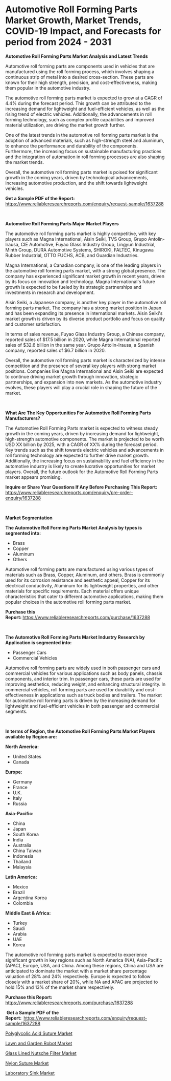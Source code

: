 <p><h1>Automotive Roll Forming Parts Market Growth, Market Trends, COVID-19 Impact, and Forecasts for period from 2024 - 2031</h1></p><p><strong>Automotive Roll Forming Parts Market Analysis and Latest Trends</strong></p>
<p><p>Automotive roll forming parts are components used in vehicles that are manufactured using the roll forming process, which involves shaping a continuous strip of metal into a desired cross-section. These parts are known for their high strength, precision, and cost-effectiveness, making them popular in the automotive industry.</p><p>The automotive roll forming parts market is expected to grow at a CAGR of 4.4% during the forecast period. This growth can be attributed to the increasing demand for lightweight and fuel-efficient vehicles, as well as the rising trend of electric vehicles. Additionally, the advancements in roll forming technology, such as complex profile capabilities and improved material utilization, are driving the market growth further.</p><p>One of the latest trends in the automotive roll forming parts market is the adoption of advanced materials, such as high-strength steel and aluminum, to enhance the performance and durability of the components. Furthermore, the increasing focus on sustainable manufacturing practices and the integration of automation in roll forming processes are also shaping the market trends.</p><p>Overall, the automotive roll forming parts market is poised for significant growth in the coming years, driven by technological advancements, increasing automotive production, and the shift towards lightweight vehicles.</p></p>
<p><strong>Get a Sample PDF of the Report:&nbsp;</strong> <a href="https://www.reliableresearchreports.com/enquiry/request-sample/1637288">https://www.reliableresearchreports.com/enquiry/request-sample/1637288</a></p>
<p>&nbsp;</p>
<p><strong>Automotive Roll Forming Parts Major Market Players</strong></p>
<p><p>The automotive roll forming parts market is highly competitive, with key players such as Magna International, Aisin Seiki, TVS Group, Grupo Antolin-Irausa, CIE Automotive, Fuyao Glass Industry Group, Lingyun Industrial, Minth Group, DURA Automotive Systems, SHIROKI, FALTEC, Kinugawa Rubber Industrial, OTTO FUCHS, ACB, and Guardian Industries.</p><p>Magna International, a Canadian company, is one of the leading players in the automotive roll forming parts market, with a strong global presence. The company has experienced significant market growth in recent years, driven by its focus on innovation and technology. Magna International's future growth is expected to be fueled by its strategic partnerships and investments in research and development.</p><p>Aisin Seiki, a Japanese company, is another key player in the automotive roll forming parts market. The company has a strong market position in Japan and has been expanding its presence in international markets. Aisin Seiki's market growth is driven by its diverse product portfolio and focus on quality and customer satisfaction.</p><p>In terms of sales revenue, Fuyao Glass Industry Group, a Chinese company, reported sales of $17.5 billion in 2020, while Magna International reported sales of $32.6 billion in the same year. Grupo Antolin-Irausa, a Spanish company, reported sales of $6.7 billion in 2020.</p><p>Overall, the automotive roll forming parts market is characterized by intense competition and the presence of several key players with strong market positions. Companies like Magna International and Aisin Seiki are expected to continue driving market growth through innovation, strategic partnerships, and expansion into new markets. As the automotive industry evolves, these players will play a crucial role in shaping the future of the market.</p></p>
<p>&nbsp;</p>
<p><strong>What Are The Key Opportunities For Automotive Roll Forming Parts Manufacturers?</strong></p>
<p><p>The Automotive Roll Forming Parts market is expected to witness steady growth in the coming years, driven by increasing demand for lightweight, high-strength automotive components. The market is projected to be worth USD XX billion by 2025, with a CAGR of XX% during the forecast period. Key trends such as the shift towards electric vehicles and advancements in roll forming technology are expected to further drive market growth. Additionally, the increasing focus on sustainability and fuel efficiency in the automotive industry is likely to create lucrative opportunities for market players. Overall, the future outlook for the Automotive Roll Forming Parts market appears promising.</p></p>
<p><strong>Inquire or Share Your Questions If Any Before Purchasing This Report:</strong> <a href="https://www.reliableresearchreports.com/enquiry/pre-order-enquiry/1637288">https://www.reliableresearchreports.com/enquiry/pre-order-enquiry/1637288</a></p>
<p>&nbsp;</p>
<p><strong>Market Segmentation</strong></p>
<p><strong>The Automotive Roll Forming Parts Market Analysis by types is segmented into:</strong></p>
<p><ul><li>Brass</li><li>Copper</li><li>Aluminum</li><li>Others</li></ul></p>
<p><p>Automotive roll forming parts are manufactured using various types of materials such as Brass, Copper, Aluminum, and others. Brass is commonly used for its corrosion resistance and aesthetic appeal, Copper for its electrical conductivity, Aluminum for its lightweight properties, and other materials for specific requirements. Each material offers unique characteristics that cater to different automotive applications, making them popular choices in the automotive roll forming parts market.</p></p>
<p><strong>Purchase this Report:&nbsp;</strong><a href="https://www.reliableresearchreports.com/purchase/1637288">https://www.reliableresearchreports.com/purchase/1637288</a></p>
<p>&nbsp;</p>
<p><strong>The Automotive Roll Forming Parts Market Industry Research by Application is segmented into:</strong></p>
<p><ul><li>Passenger Cars</li><li>Commercial Vehicles</li></ul></p>
<p><p>Automotive roll forming parts are widely used in both passenger cars and commercial vehicles for various applications such as body panels, chassis components, and interior trim. In passenger cars, these parts are used for improving aesthetics, reducing weight, and enhancing structural integrity. In commercial vehicles, roll forming parts are used for durability and cost-effectiveness in applications such as truck bodies and trailers. The market for automotive roll forming parts is driven by the increasing demand for lightweight and fuel-efficient vehicles in both passenger and commercial segments.</p></p>
<p>&nbsp;</p>
<p><strong>In terms of Region, the Automotive Roll Forming Parts Market Players available by Region are:</strong></p>
<p>
    <p> <strong> North America: </strong>
        <ul>
            <li>United States</li>
            <li>Canada</li>
        </ul>
        </p> 
    <p> <strong> Europe: </strong>
        <ul>
            <li>Germany</li>
            <li>France</li>
            <li>U.K.</li>
            <li>Italy</li>
            <li>Russia</li>
        </ul>
        </p> 
    <p> <strong> Asia-Pacific: </strong>
        <ul>
            <li>China</li>
            <li>Japan</li>
            <li>South Korea</li>
            <li>India</li>
            <li>Australia</li>
            <li>China Taiwan</li>
            <li>Indonesia</li>
            <li>Thailand</li>
            <li>Malaysia</li>
        </ul>
        </p> 
    <p> <strong> Latin America: </strong>
        <ul>
            <li>Mexico</li>
            <li>Brazil</li>
            <li>Argentina Korea</li>
            <li>Colombia</li>
        </ul>
        </p> 
    <p> <strong> Middle East & Africa: </strong>
        <ul>
            <li>Turkey</li>
            <li>Saudi</li>
            <li>Arabia</li>
            <li>UAE</li>
            <li>Korea</li>
        </ul>
    </p>
    </p>
<p><p>The automotive roll forming parts market is expected to experience significant growth in key regions such as North America (NA), Asia-Pacific (APAC), Europe, USA, and China. Among these regions, China and USA are anticipated to dominate the market with a market share percentage valuation of 28% and 24% respectively. Europe is expected to follow closely with a market share of 20%, while NA and APAC are projected to hold 15% and 13% of the market share respectively.</p></p>
<p><strong>Purchase this Report: </strong><a href="https://www.reliableresearchreports.com/purchase/1637288">https://www.reliableresearchreports.com/purchase/1637288</a></p>
<p>&nbsp;<strong>Get a Sample PDF of the Report:&nbsp;&nbsp;</strong><a href="https://www.reliableresearchreports.com/enquiry/request-sample/1637288">https://www.reliableresearchreports.com/enquiry/request-sample/1637288</a></p>
<p><strong></strong></p>
<p><p><a href="https://medium.com/@mildredlawson1937/polyglycolic-acid-suture-market-analysis-its-cagr-market-segmentation-and-global-industry-f8ea4c45c061">Polyglycolic Acid Suture Market</a></p><p><a href="https://github.com/jj19131/Market-Research-Report-List-1/blob/main/lawn-and-garden-robot-market.md">Lawn and Garden Robot Market</a></p><p><a href="https://github.com/sougarounis/Market-Research-Report-List-1/blob/main/glass-lined-nutsche-filter-market.md">Glass Lined Nutsche Filter Market</a></p><p><a href="https://medium.com/@mildredlawson1937/nylon-suture-market-outlook-industry-overview-and-forecast-2024-to-2031-53bbf4b6e06f">Nylon Suture Market</a></p><p><a href="https://medium.com/@shirleysullivan73/laboratory-sink-market-analysis-its-cagr-market-segmentation-and-global-industry-overview-f559bf5e18d4">Laboratory Sink Market</a></p></p>